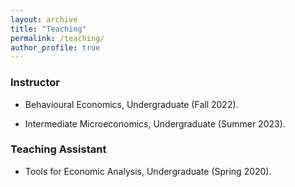 ```yaml
---
layout: archive
title: "Teaching"
permalink: /teaching/
author_profile: true
---
```

### Instructor

- Behavioural Economics, Undergraduate (Fall 2022).

- Intermediate Microeconomics, Undergraduate (Summer 2023).

### Teaching Assistant

- Tools for Economic Analysis, Undergraduate (Spring 2020).
